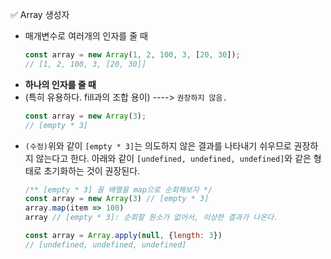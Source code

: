 ✅ Array 생성자
* 매개변수로 여러개의 인자를 줄 때
  ```javascript
  const array = new Array(1, 2, 100, 3, [20, 30]);
  // [1, 2, 100, 3, [20, 30]]
  ```
* <b>하나의 인자를 줄 때</b>
* (특히 유용하다. fill과의 조합 용이) ----> `권장하지 않음.`
  ```javascript
  const array = new Array(3);
  // [empty * 3]
  ```
* `(수정)`위와 같이 `[empty * 3]`는 의도하지 않은 결과를 나타내기 쉬우므로 권장하지 않는다고 한다. 아래와 같이 `[undefined, undefined, undefined]`와 같은 형태로 초기화하는 것이 권장된다.
  ```javascript
  /** [empty * 3] 꼴 배열을 map으로 순회해보자 */
  const array = new Array(3) // [empty * 3]
  array.map(item => 100)
  array // [empty * 3]: 순회할 원소가 없어서, 이상한 결과가 나온다.
  ```
  ```javascript
  const array = Array.apply(null, {length: 3})
  // [undefined, undefined, undefined]
  ```